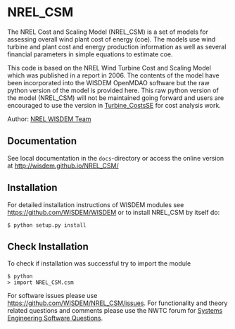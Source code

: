 # NREL_CSM

The NREL Cost and Scaling Model (NREL_CSM) is a set of models for assessing overall wind plant cost of energy (coe).  The models use wind turbine and plant cost and energy production information as well as several financial parameters in simple equations to estimate coe.

This code is based on the NREL Wind Turbine Cost and Scaling Model which was published in a report in 2006.  The contents of the model have been incorporated into the WISDEM OpenMDAO software but the raw python version of the model is provided here.  This raw python version of the model (NREL_CSM) will not be maintained going forward and users are encouraged to use the version in [Turbine_CostsSE](http://github.com/Turbine_CostsSE) for cost analysis work.

Author: [NREL WISDEM Team](mailto:systems.engineering@nrel.gov) 

## Documentation

See local documentation in the `docs`-directory or access the online version at <http://wisdem.github.io/NREL_CSM/>

## Installation

For detailed installation instructions of WISDEM modules see <https://github.com/WISDEM/WISDEM> or to install NREL_CSM by itself do:

    $ python setup.py install

## Check Installation

To check if installation was successful try to import the module

	$ python
	> import NREL_CSM.csm

For software issues please use <https://github.com/WISDEM/NREL_CSM/issues>.  For functionality and theory related questions and comments please use the NWTC forum for [Systems Engineering Software Questions](https://wind.nrel.gov/forum/wind/viewtopic.php?f=34&t=1002).

